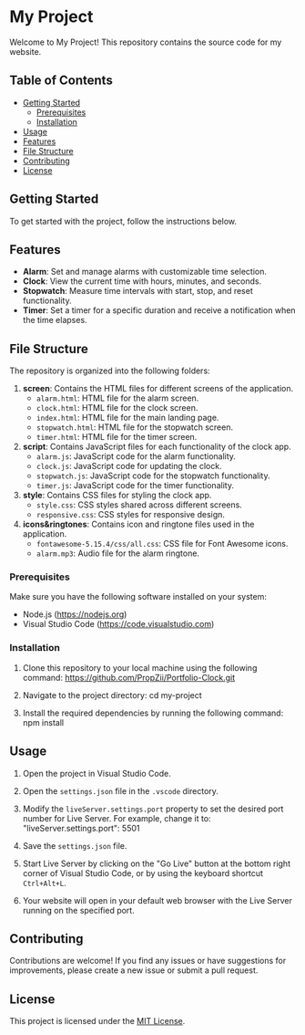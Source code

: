 # My Project

Welcome to My Project! This repository contains the source code for my website.

## Table of Contents

- [Getting Started](#getting-started)
  - [Prerequisites](#prerequisites)
  - [Installation](#installation)
- [Usage](#usage)
- [Features](#features)
- [File Structure](#file-structure)
- [Contributing](#contributing)
- [License](#license)

## Getting Started

To get started with the project, follow the instructions below.

## Features

- **Alarm**: Set and manage alarms with customizable time selection.
- **Clock**: View the current time with hours, minutes, and seconds.
- **Stopwatch**: Measure time intervals with start, stop, and reset functionality.
- **Timer**: Set a timer for a specific duration and receive a notification when the time elapses.

## File Structure

The repository is organized into the following folders:

1. **screen**: Contains the HTML files for different screens of the application.
   - `alarm.html`: HTML file for the alarm screen.
   - `clock.html`: HTML file for the clock screen.
   - `index.html`: HTML file for the main landing page.
   - `stopwatch.html`: HTML file for the stopwatch screen.
   - `timer.html`: HTML file for the timer screen.
2. **script**: Contains JavaScript files for each functionality of the clock app.
   - `alarm.js`: JavaScript code for the alarm functionality.
   - `clock.js`: JavaScript code for updating the clock.
   - `stopwatch.js`: JavaScript code for the stopwatch functionality.
   - `timer.js`: JavaScript code for the timer functionality.
3. **style**: Contains CSS files for styling the clock app.
   - `style.css`: CSS styles shared across different screens.
   - `responsive.css`: CSS styles for responsive design.
4. **icons&ringtones**: Contains icon and ringtone files used in the application.
   - `fontawesome-5.15.4/css/all.css`: CSS file for Font Awesome icons.
   - `alarm.mp3`: Audio file for the alarm ringtone.

### Prerequisites

Make sure you have the following software installed on your system:

- Node.js (https://nodejs.org)
- Visual Studio Code (https://code.visualstudio.com)

### Installation

1. Clone this repository to your local machine using the following command: https://github.com/PropZii/Portfolio-Clock.git

2. Navigate to the project directory: cd my-project

3. Install the required dependencies by running the following command: npm install

## Usage

1. Open the project in Visual Studio Code.

2. Open the `settings.json` file in the `.vscode` directory.

3. Modify the `liveServer.settings.port` property to set the desired port number for Live Server. For example, change it to: "liveServer.settings.port": 5501

4. Save the `settings.json` file.

5. Start Live Server by clicking on the "Go Live" button at the bottom right corner of Visual Studio Code, or by using the keyboard shortcut `Ctrl+Alt+L`.

6. Your website will open in your default web browser with the Live Server running on the specified port.


## Contributing

Contributions are welcome! If you find any issues or have suggestions for improvements, please create a new issue or submit a pull request.

## License

This project is licensed under the [MIT License](LICENSE).

